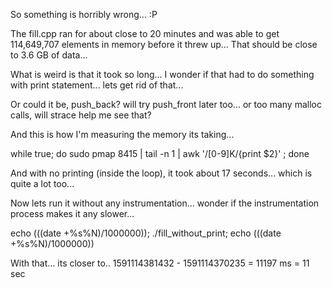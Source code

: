 So something is horribly wrong... :P

The fill.cpp ran for about close to 20 minutes and was able to get 114,649,707 elements in memory before it threw up... That should be close to 3.6 GB of data...

What is weird is that it took so long... I wonder if that had to do something with print statement... lets get rid of that...

Or could it be, push_back? will try push_front later too... or too many malloc calls, will strace help me see that?

And this is how I'm measuring the memory its taking... 

 while true; do sudo pmap 8415 | tail -n 1  |  awk '/[0-9]K/{print $2}' ; done

 And with no printing (inside the loop), it took about 17 seconds... which is quite a lot too... 

 Now lets run it without any instrumentation... wonder if the instrumentation process makes it any slower...

 echo $(($(date +%s%N)/1000000)); ./fill_without_print; echo $(($(date +%s%N)/1000000))

 With that... its closer to..
 1591114381432 - 1591114370235 = 11197 ms = 11 sec
